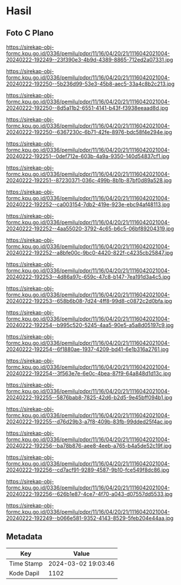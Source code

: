 # Hasil

## Foto C Plano

https://sirekap-obj-formc.kpu.go.id/0336/pemilu/pdpr/11/16/04/20/21/1116042021004-20240222-192249--23f390e3-4b9d-4389-8865-712ed2a07331.jpg

https://sirekap-obj-formc.kpu.go.id/0336/pemilu/pdpr/11/16/04/20/21/1116042021004-20240222-192250--5b236d99-53e3-45b8-aec5-33a4c8b2c213.jpg

https://sirekap-obj-formc.kpu.go.id/0336/pemilu/pdpr/11/16/04/20/21/1116042021004-20240222-192250--8d5a11b2-6551-4141-b43f-f3938eeaad8d.jpg

https://sirekap-obj-formc.kpu.go.id/0336/pemilu/pdpr/11/16/04/20/21/1116042021004-20240222-192250--6367230c-6b71-42fe-8976-bdc58f4e294e.jpg

https://sirekap-obj-formc.kpu.go.id/0336/pemilu/pdpr/11/16/04/20/21/1116042021004-20240222-192251--0def712e-603b-4a9a-9350-140d54837cf1.jpg

https://sirekap-obj-formc.kpu.go.id/0336/pemilu/pdpr/11/16/04/20/21/1116042021004-20240222-192251--87230371-036c-499b-8b1b-87bf0d89a528.jpg

https://sirekap-obj-formc.kpu.go.id/0336/pemilu/pdpr/11/16/04/20/21/1116042021004-20240222-192252--ca003154-7db2-419e-923e-ebc94af48113.jpg

https://sirekap-obj-formc.kpu.go.id/0336/pemilu/pdpr/11/16/04/20/21/1116042021004-20240222-192252--4aa55020-3792-4c65-b6c5-06bf89204319.jpg

https://sirekap-obj-formc.kpu.go.id/0336/pemilu/pdpr/11/16/04/20/21/1116042021004-20240222-192252--a8bfe00c-9bc0-4420-822f-c4235cb25847.jpg

https://sirekap-obj-formc.kpu.go.id/0336/pemilu/pdpr/11/16/04/20/21/1116042021004-20240222-192253--4d86a97c-659c-47c8-b147-7ea191d3a4c5.jpg

https://sirekap-obj-formc.kpu.go.id/0336/pemilu/pdpr/11/16/04/20/21/1116042021004-20240222-192253--658b6b08-7d24-4ff8-99d8-c0872c2d0bfa.jpg

https://sirekap-obj-formc.kpu.go.id/0336/pemilu/pdpr/11/16/04/20/21/1116042021004-20240222-192254--b995c520-5245-4aa5-90e5-a5a8d05197c9.jpg

https://sirekap-obj-formc.kpu.go.id/0336/pemilu/pdpr/11/16/04/20/21/1116042021004-20240222-192254--6f1880ae-1937-4209-bd41-6e1b316a2761.jpg

https://sirekap-obj-formc.kpu.go.id/0336/pemilu/pdpr/11/16/04/20/21/1116042021004-20240222-192254--3f563e7e-6e0c-4bea-87f9-64a848d1d13c.jpg

https://sirekap-obj-formc.kpu.go.id/0336/pemilu/pdpr/11/16/04/20/21/1116042021004-20240222-192255--5876bab8-7825-42d6-b2d5-9e45bff094b1.jpg

https://sirekap-obj-formc.kpu.go.id/0336/pemilu/pdpr/11/16/04/20/21/1116042021004-20240222-192255--d76d29b3-a7f8-409b-83fb-99dded25f4ac.jpg

https://sirekap-obj-formc.kpu.go.id/0336/pemilu/pdpr/11/16/04/20/21/1116042021004-20240222-192256--ba78b876-aee8-4eeb-a765-b4a5de52c19f.jpg

https://sirekap-obj-formc.kpu.go.id/0336/pemilu/pdpr/11/16/04/20/21/1116042021004-20240222-192256--cd7acf91-9289-4587-9b10-fce549f8dc86.jpg

https://sirekap-obj-formc.kpu.go.id/0336/pemilu/pdpr/11/16/04/20/21/1116042021004-20240222-192256--626b1e87-4ce7-4f70-a043-d07557dd5533.jpg

https://sirekap-obj-formc.kpu.go.id/0336/pemilu/pdpr/11/16/04/20/21/1116042021004-20240222-192249--b066e581-9352-4143-8529-5feb204e44aa.jpg


## Metadata

| Key        | Value               |
| ---------- | ------------------- |
| Time Stamp | 2024-03-02 19:03:46 |
| Kode Dapil | 1102                |




